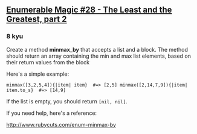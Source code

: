 <h2><a href=https://www.codewars.com/kata/545b127c85166a9fe2001431/train/ruby target="_blank">Enumerable Magic #28 - The Least and the Greatest, part 2</a></h2><h3>8 kyu</h3><p>Create a method <strong>minmax_by</strong> that accepts a list and a block. The method should return an array containing the min and max list elements, based on their return values from the block</p><p>Here's a simple example:</p><pre><code>minmax([3,2,5,4]){|item| item}  #=&gt; [2,5] minmax([2,14,7,9]){|item| item.to_s}  #=&gt; [14,9]</code></pre><p>If the list is empty, you should return <code>[nil, nil]</code>.</p><p>If you need help, here's a reference:</p><p><a href="http://www.rubycuts.com/enum-minmax-by" data-turbolinks="false" target="_blank">http://www.rubycuts.com/enum-minmax-by</a></p>